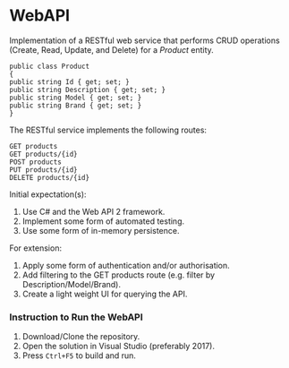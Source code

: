 # WebAPI

Implementation of a RESTful web service that performs CRUD operations (Create, Read, Update, and Delete) for a *Product* entity.

```
public class Product
{
public string Id { get; set; }
public string Description { get; set; }
public string Model { get; set; }
public string Brand { get; set; }
}
```

The RESTful service implements the following routes:
```
GET products
GET products/{id}
POST products
PUT products/{id}
DELETE products/{id}
```

Initial expectation(s):
1) Use C# and the Web API 2 framework.
2) Implement some form of automated testing.
3) Use some form of in-memory persistence.

For extension:
1) Apply some form of authentication and/or authorisation.
2) Add filtering to the GET products route (e.g. filter by Description/Model/Brand).
3) Create a light weight UI for querying the API.

### Instruction to Run the WebAPI

1) Download/Clone the repository.
2) Open the solution in Visual Studio (preferably 2017).
3) Press `Ctrl+F5` to build and run.
